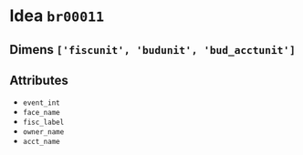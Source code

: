 # Idea `br00011`

## Dimens `['fiscunit', 'budunit', 'bud_acctunit']`

## Attributes
- `event_int`
- `face_name`
- `fisc_label`
- `owner_name`
- `acct_name`
